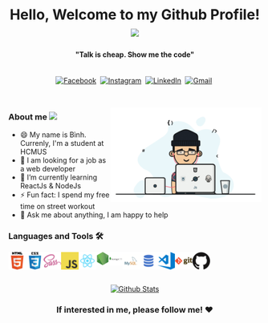 <p>
  <h1 align="center"><b>Hello, Welcome to my Github Profile!</b><img src="https://media.giphy.com/media/bcKmIWkUMCjVm/giphy.gif" width="100" /></h1>
</p>
<p>
  <h4 align="center"><b>"Talk is cheap. Show me the code"</b></h4>
</p>

<p align="center">
<br>
<a href="https://www.facebook.com/binhnguyen682"><img src="https://img.shields.io/badge/facebook-%231877F2.svg?&style=for-the-badge&logo=facebook&logoColor=white" alt="Facebook" /></a>&nbsp;
<a href="https://www.instagram.com/vanbinh_nguyen/"><img src="https://img.shields.io/badge/instagram-%23E4405F.svg?&style=for-the-badge&logo=instagram&logoColor=white" alt="Instagram" /></a>&nbsp;
<a href="https://www.linkedin.com/in/b%C3%ACnh-nguy%E1%BB%85n-26285b1b4/"><img src="https://img.shields.io/badge/linkedin-%230077B5.svg?&style=for-the-badge&logo=linkedin&logoColor=white" alt="LinkedIn" /></a>&nbsp;
<a href="mailto:ngvanbinh2001@gmail.com?subject=Binh%20Nguyen"><img src="https://img.shields.io/badge/gmail-%23D14836.svg?&style=for-the-badge&logo=gmail&logoColor=white" alt="Gmail"/></a>&nbsp;
<!-- <a href="https://kkvanonymous.github.io/"><img alt="Website" src="https://img.shields.io/website?style=for-the-badge&up_message=portfolio&url=https%3A%2F%2Fkkvanonymous.github.io%2F"></a> -->
</p>

<br>

<p>
 <img align="right" src="./Assets/programmer.gif" width="300px alt="programmergif">
</p>

### About me <img src="https://emojis.slackmojis.com/emojis/images/1588315024/8823/hyperkitty.gif?1588315024" width="32px"/>
- 😄 My name is Bình. Currenly, I'm a student at HCMUS<br/>
- 🤔 I am looking for a job as a web developer<br/>
- 🌱 I’m currently learning ReactJs & NodeJs<br/>
- ⚡ Fun fact: I spend my free time on street workout<br/>
- 💬 Ask me about anything, I am happy to help <br/>
<!-- - [Click here to see my CV](https://nguyenthanhlong11.github.io/) -->




### Languages and Tools 🛠
<img align="left" alt="HTML5" width="35px" class="icon-tool"
src="https://raw.githubusercontent.com/github/explore/80688e429a7d4ef2fca1e82350fe8e3517d3494d/topics/html/html.png" />

<img align="left" alt="CSS3" width="35px" class="icon-tool"
src="https://raw.githubusercontent.com/github/explore/80688e429a7d4ef2fca1e82350fe8e3517d3494d/topics/css/css.png" />

<img align="left" alt="Sass" width="35px" class="icon-tool"
src="https://raw.githubusercontent.com/github/explore/80688e429a7d4ef2fca1e82350fe8e3517d3494d/topics/sass/sass.png" />

<img align="left" alt="JavaScript" width="35px" class="icon-tool"
src="https://raw.githubusercontent.com/github/explore/80688e429a7d4ef2fca1e82350fe8e3517d3494d/topics/javascript/javascript.png" />

<img align="left" alt="React.js" width="35px" class="icon-tool"
src="https://raw.githubusercontent.com/github/explore/80688e429a7d4ef2fca1e82350fe8e3517d3494d/topics/react/react.png" />

<img align="left" alt="Node.js" width="26px" class="icon-tool"
src="https://raw.githubusercontent.com/github/explore/80688e429a7d4ef2fca1e82350fe8e3517d3494d/topics/nodejs/nodejs.png" />

<img align="left" alt="MongoDB" width="26px" class="icon-tool"
src="https://raw.githubusercontent.com/github/explore/80688e429a7d4ef2fca1e82350fe8e3517d3494d/topics/mongodb/mongodb.png" />

<img align="left" alt="MySQL" width="35px" class="icon-tool"
src="https://raw.githubusercontent.com/github/explore/80688e429a7d4ef2fca1e82350fe8e3517d3494d/topics/mysql/mysql.png" />

<img align="left" alt="SQL" width="35px" class="icon-tool"
src="https://raw.githubusercontent.com/github/explore/80688e429a7d4ef2fca1e82350fe8e3517d3494d/topics/sql/sql.png" />

<!-- <img align="left" alt="PHP" width="35px" class="icon-tool"
src="https://raw.githubusercontent.com/github/explore/ccc16358ac4530c6a69b1b80c7223cd2744dea83/topics/php/php.png" /> -->

<img align="left" alt="Visual Studio Code" width="35px" class="icon-tool"
src="https://raw.githubusercontent.com/github/explore/80688e429a7d4ef2fca1e82350fe8e3517d3494d/topics/visual-studio-code/visual-studio-code.png" />

<img align="left" alt="Git" width="35px" class="icon-tool"
src="https://raw.githubusercontent.com/github/explore/80688e429a7d4ef2fca1e82350fe8e3517d3494d/topics/git/git.png" />

<img align="left" alt="GitHub" width="35px" class="icon-tool"
src="https://raw.githubusercontent.com/github/explore/78df643247d429f6cc873026c0622819ad797942/topics/github/github.png" />

<br>
<br>
<br>

<!-- ### :zap: Github Stats
<img align="left" src="https://github-readme-stats.sumanth-talluri.vercel.app/api?username=Sumanth-Talluri&show_icons=true&title_color=fff&icon_color=79ff97&text_color=efefef&bg_color=24292e" alt="Sumanth's Github Stats" width="60%">

<img src="https://github-readme-stats.sumanth-talluri.vercel.app/api/top-langs/?username=Sumanth-Talluri&show_icons=true&hide_border=true&theme=radical" width="37%" alt="Sumanth's Top Languages">


### ⚡Working with GIT⚡
<div align=center>
    <a href="https://github.com/nguyenthanhlong11">
    <img height=175 align="center" src="https://github-readme-stats.vercel.app/api?username=nguyenthanhlong11&show_icons=true&theme=gotham">
    </a>
    <a href="https://github.com/nguyenthanhlong11">
    <img height=175 align="center" src="https://github-readme-stats.vercel.app/api/top-langs/?username=nguyenthanhlong11&layout=compact&theme=gotham" />
    </a>
</div>
<div align=center>
   <a href="https://github.com/nguyenthanhlong11">

   [![GitHub Streak](https://github-readme-streak-stats.herokuapp.com/?user=nguyenthanhlong11&theme=gotham)](https://github.com/nguyenthanhlong11/nguyenthanhlong11)
   </a>
</div>

[![Anurag's GitHub stats](https://github-readme-stats.vercel.app/api?username=binhnguyen2504)](https://github.com/anuraghazra/github-readme-stats)
 -->

<p align="center">
  <a href="https://github.com/binhnguyen2504">
    <img src="https://github-readme-stats.vercel.app/api?username=binhnguyen2504&border_radius=0&bg_color=19252f&text_color=fff&title_color=67b7dc&hide_border=true" alt="Github Stats" width="500">
  </a>
</p>

<div align="center">

### If interested in me, please follow me! ❤️
</div>


